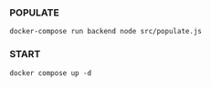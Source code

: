 ### POPULATE
```
docker-compose run backend node src/populate.js
```
### START
```
docker compose up -d
```